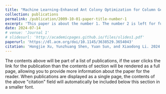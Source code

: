 ```yaml
---
title: "Machine Learning-Enhanced Ant Colony Optimization for Column Generation"
collection: publications
permalink: /publication/2009-10-01-paper-title-number-1
excerpt: 'This paper is about the number 1. The number 2 is left for future work.'
date: 2024-07-14
# venue: 'Journal 1'
# slidesurl: 'http://academicpages.github.io/files/slides1.pdf'
paperurl: 'https://dl.acm.org/doi/10.1145/3638529.3654043'
citation: 'Hongjie Xu, Yunzhuang Shen, Yuan Sun, and Xiaodong Li. 2024. Machine Learning-Enhanced Ant Colony Optimization for Column Generation. In Proceedings of the Genetic and Evolutionary Computation Conference (GECCO '24). Association for Computing Machinery, New York, NY, USA, 1073–1081. https://doi.org/10.1145/3638529.3654043'
---
```


The contents above will be part of a list of publications, if the user clicks the link for the publication than the contents of section will be rendered as a full page, allowing you to provide more information about the paper for the reader. When publications are displayed as a single page, the contents of the above "citation" field will automatically be included below this section in a smaller font.